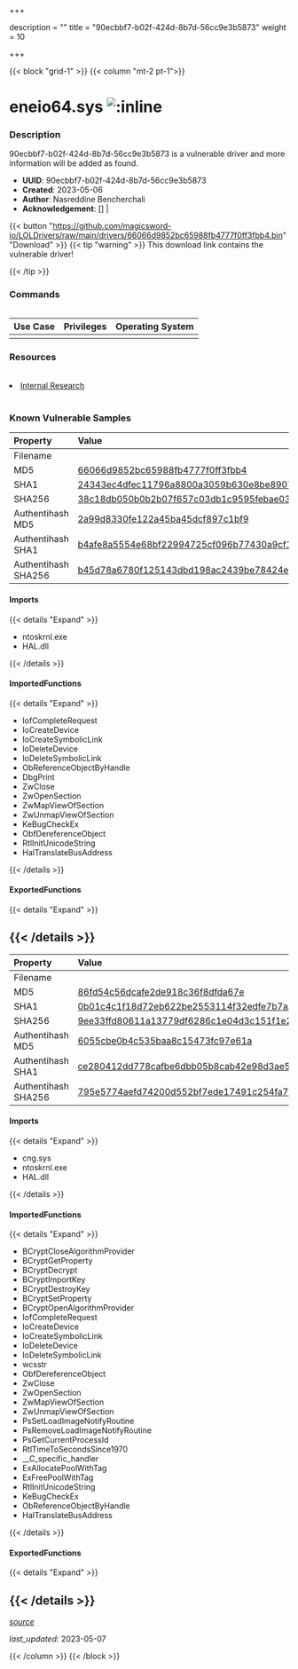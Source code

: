 +++

description = ""
title = "90ecbbf7-b02f-424d-8b7d-56cc9e3b5873"
weight = 10

+++


{{< block "grid-1" >}}
{{< column "mt-2 pt-1">}}


# eneio64.sys ![:inline](/images/twitter_verified.png) 


### Description

90ecbbf7-b02f-424d-8b7d-56cc9e3b5873 is a vulnerable driver and more information will be added as found.
- **UUID**: 90ecbbf7-b02f-424d-8b7d-56cc9e3b5873
- **Created**: 2023-05-06
- **Author**: Nasreddine Bencherchali
- **Acknowledgement**: [] | [](https://twitter.com/)

{{< button "https://github.com/magicsword-io/LOLDrivers/raw/main/drivers/66066d9852bc65988fb4777f0ff3fbb4.bin" "Download" >}}
{{< tip "warning" >}}
This download link contains the vulnerable driver!

{{< /tip >}}

### Commands

```

```

| Use Case | Privileges | Operating System | 
|:---- | ---- | ---- |
|  |  |  |

### Resources
<br>
<li><a href="Internal Research">Internal Research</a></li>
<br>

### Known Vulnerable Samples

| Property           | Value |
|:-------------------|:------|
| Filename           |  |
| MD5                | [66066d9852bc65988fb4777f0ff3fbb4](https://www.virustotal.com/gui/file/66066d9852bc65988fb4777f0ff3fbb4) |
| SHA1               | [24343ec4dfec11796a8800a3059b630e8be89070](https://www.virustotal.com/gui/file/24343ec4dfec11796a8800a3059b630e8be89070) |
| SHA256             | [38c18db050b0b2b07f657c03db1c9595febae0319c746c3eede677e21cd238b0](https://www.virustotal.com/gui/file/38c18db050b0b2b07f657c03db1c9595febae0319c746c3eede677e21cd238b0) |
| Authentihash MD5   | [2a99d8330fe122a45ba45dcf897c1bf9](https://www.virustotal.com/gui/search/authentihash%253A2a99d8330fe122a45ba45dcf897c1bf9) |
| Authentihash SHA1  | [b4afe8a5554e68bf22994725cf096b77430a9cf1](https://www.virustotal.com/gui/search/authentihash%253Ab4afe8a5554e68bf22994725cf096b77430a9cf1) |
| Authentihash SHA256| [b45d78a6780f125143dbd198ac2439be78424e7ae37a4234541ecb327dc190c1](https://www.virustotal.com/gui/search/authentihash%253Ab45d78a6780f125143dbd198ac2439be78424e7ae37a4234541ecb327dc190c1) |


#### Imports
{{< details "Expand" >}}
* ntoskrnl.exe
* HAL.dll

{{< /details >}}
#### ImportedFunctions
{{< details "Expand" >}}
* IofCompleteRequest
* IoCreateDevice
* IoCreateSymbolicLink
* IoDeleteDevice
* IoDeleteSymbolicLink
* ObReferenceObjectByHandle
* DbgPrint
* ZwClose
* ZwOpenSection
* ZwMapViewOfSection
* ZwUnmapViewOfSection
* KeBugCheckEx
* ObfDereferenceObject
* RtlInitUnicodeString
* HalTranslateBusAddress

{{< /details >}}
#### ExportedFunctions
{{< details "Expand" >}}

{{< /details >}}
-----
| Property           | Value |
|:-------------------|:------|
| Filename           |  |
| MD5                | [86fd54c56dcafe2de918c36f8dfda67e](https://www.virustotal.com/gui/file/86fd54c56dcafe2de918c36f8dfda67e) |
| SHA1               | [0b01c4c1f18d72eb622be2553114f32edfe7b7aa](https://www.virustotal.com/gui/file/0b01c4c1f18d72eb622be2553114f32edfe7b7aa) |
| SHA256             | [9ee33ffd80611a13779df6286c1e04d3c151f1e2f65e3d664a08997fcd098ef3](https://www.virustotal.com/gui/file/9ee33ffd80611a13779df6286c1e04d3c151f1e2f65e3d664a08997fcd098ef3) |
| Authentihash MD5   | [6055cbe0b4c535baa8c15473fc97e61a](https://www.virustotal.com/gui/search/authentihash%253A6055cbe0b4c535baa8c15473fc97e61a) |
| Authentihash SHA1  | [ce280412dd778cafbe6dbb05b8cab42e98d3ae56](https://www.virustotal.com/gui/search/authentihash%253Ace280412dd778cafbe6dbb05b8cab42e98d3ae56) |
| Authentihash SHA256| [795e5774aefd74200d552bf7ede17491c254fa7a73e2a00eb0e1462f18211ff5](https://www.virustotal.com/gui/search/authentihash%253A795e5774aefd74200d552bf7ede17491c254fa7a73e2a00eb0e1462f18211ff5) |


#### Imports
{{< details "Expand" >}}
* cng.sys
* ntoskrnl.exe
* HAL.dll

{{< /details >}}
#### ImportedFunctions
{{< details "Expand" >}}
* BCryptCloseAlgorithmProvider
* BCryptGetProperty
* BCryptDecrypt
* BCryptImportKey
* BCryptDestroyKey
* BCryptSetProperty
* BCryptOpenAlgorithmProvider
* IofCompleteRequest
* IoCreateDevice
* IoCreateSymbolicLink
* IoDeleteDevice
* IoDeleteSymbolicLink
* wcsstr
* ObfDereferenceObject
* ZwClose
* ZwOpenSection
* ZwMapViewOfSection
* ZwUnmapViewOfSection
* PsSetLoadImageNotifyRoutine
* PsRemoveLoadImageNotifyRoutine
* PsGetCurrentProcessId
* RtlTimeToSecondsSince1970
* __C_specific_handler
* ExAllocatePoolWithTag
* ExFreePoolWithTag
* RtlInitUnicodeString
* KeBugCheckEx
* ObReferenceObjectByHandle
* HalTranslateBusAddress

{{< /details >}}
#### ExportedFunctions
{{< details "Expand" >}}

{{< /details >}}
-----



[*source*](https://github.com/magicsword-io/LOLDrivers/tree/main/yaml/90ecbbf7-b02f-424d-8b7d-56cc9e3b5873.yaml)

*last_updated:* 2023-05-07








{{< /column >}}
{{< /block >}}
